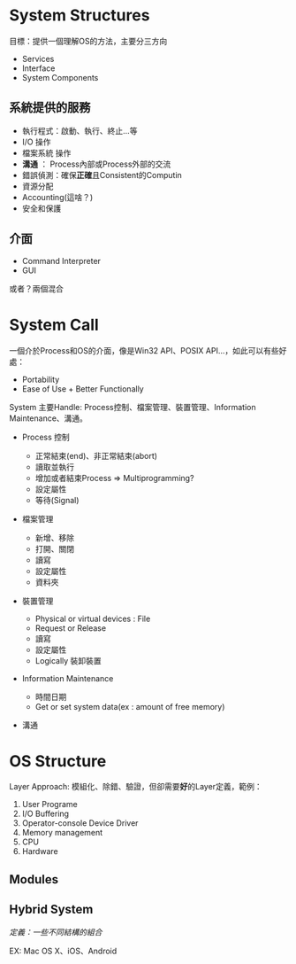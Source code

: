 # System Structures

目標：提供一個理解OS的方法，主要分三方向

* Services
* Interface
* System Components

## 系統提供的服務

* 執行程式：啟動、執行、終止...等
* I/O 操作
* 檔案系統 操作
* **溝通** ： Process內部或Process外部的交流
* 錯誤偵測：確保**正確**且Consistent的Computin
* 資源分配
* Accounting(這啥？)
* 安全和保護

## 介面

* Command Interpreter
* GUI

或者？兩個混合

# System Call

一個介於Process和OS的介面，像是Win32 API、POSIX API...，如此可以有些好處：

* Portability
* Ease of Use + Better Functionally

System 主要Handle: Process控制、檔案管理、裝置管理、Information Maintenance、溝通。

* Process 控制
    
    - 正常結束(end)、非正常結束(abort)
    - 讀取並執行
    - 增加或者結束Process => Multiprogramming?
    - 設定屬性
    - 等待(Signal)

* 檔案管理

    - 新增、移除
    - 打開、關閉
    - 讀寫
    - 設定屬性
    - 資料夾

* 裝置管理

    - Physical or virtual devices : File
    - Request or Release
    - 讀寫
    - 設定屬性
    - Logically 裝卸裝置

* Information Maintenance

    - 時間日期
    - Get or set system data(ex : amount of free memory)

* 溝通

# OS Structure 

Layer Approach: 模組化、除錯、驗證，但卻需要**好**的Layer定義，範例：

1. User Programe 
2. I/O Buffering 
3. Operator-console Device Driver
4. Memory management
5. CPU
6. Hardware

## Modules

## Hybrid System

*定義：一些不同結構的組合*

EX: Mac OS X、iOS、Android


